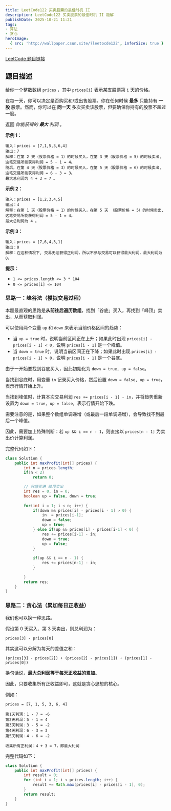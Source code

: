 ```yaml
---
title: LeetCode122 买卖股票的最佳时机 II
description: LeetCode122 买卖股票的最佳时机 II 题解
publishDate: 2025-10-21 11:21
tags:
- 算法
- 贪心
heroImage:
  { src: 'http://wallpaper.csun.site/?leetocde122', inferSize: true }
---
```


[LeetCode 题目链接](https://leetcode.cn/problems/best-time-to-buy-and-sell-stock-ii/)

## 题目描述

给你一个整数数组 `prices` ，其中 `prices[i]` 表示某支股票第 `i` 天的价格。

在每一天，你可以决定是否购买和/或出售股票。你在任何时候 **最多** 只能持有 **一股** 股票。然而，你可以在 **同一天** 多次买卖该股票，但要确保你持有的股票不超过一股。

返回 *你能获得的 **最大** 利润* 。

**示例 1：**

```
输入：prices = [7,1,5,3,6,4]
输出：7
解释：在第 2 天（股票价格 = 1）的时候买入，在第 3 天（股票价格 = 5）的时候卖出, 这笔交易所能获得利润 = 5 - 1 = 4。
随后，在第 4 天（股票价格 = 3）的时候买入，在第 5 天（股票价格 = 6）的时候卖出, 这笔交易所能获得利润 = 6 - 3 = 3。
最大总利润为 4 + 3 = 7 。
```

**示例 2：**

```
输入：prices = [1,2,3,4,5]
输出：4
解释：在第 1 天（股票价格 = 1）的时候买入，在第 5 天 （股票价格 = 5）的时候卖出, 这笔交易所能获得利润 = 5 - 1 = 4。
最大总利润为 4 。
```

**示例 3：**

```
输入：prices = [7,6,4,3,1]
输出：0
解释：在这种情况下, 交易无法获得正利润，所以不参与交易可以获得最大利润，最大利润为 0。
```

**提示：**

- `1 <= prices.length <= 3 * 104`
- `0 <= prices[i] <= 104`

### 思路一：峰谷法（模拟交易过程）

本题最直观的思路是**从前往后遍历数组**，找到「谷底」买入，再找到「峰顶」卖出，从而获取利润。

可以使用两个变量 `up` 和 `down` 来表示当前价格区间的趋势：

- 当 `up = true` 时，说明当前区间正在上升；如果此时出现 `prices[i] - prices[i - 1] < 0`，说明 `prices[i - 1]` 是一个峰值。
- 当 `down = true` 时，说明当前区间正在下降；如果此时出现 `prices[i] - prices[i - 1] > 0`，说明 `prices[i - 1]` 是一个谷底。

由于一开始要找到谷底买入，因此初始化为 `down = true, up = false`。

当找到谷底时，用变量 `in` 记录买入价格，然后设置 `down = false, up = true`，表示行情开始上升。

当找到峰值时，计算本次交易利润 `res += prices[i - 1] - in`，并将趋势重新设置为 `down = true, up = false`，表示行情开始下跌。

需要注意的是，如果整个数组单调递增（或最后一段单调递增），会导致找不到最后一个峰值。

因此，需要加上特殊判断：若 `up && i == n - 1`，则直接以 `prices[n - 1]` 为卖出价计算利润。

完整代码如下：

```java
class Solution {
    public int maxProfit(int[] prices) {
        int n = prices.length;
        if(n < 2)
            return 0;

        // 谷底买进 峰顶卖出
        int res = 0, in = 0;
        boolean up = false, down = true;
        
        for(int i = 1; i < n; i++) {
            if(down && prices[i] - prices[i - 1] > 0) {
                in  = prices[i-1];
                down = false;
                up = true;
            } else if(up && prices[i] - prices[i-1] < 0) {
                res += prices[i-1] - in;
                down = true;
                up = false;
            }
            
            if(up && i == n - 1) {
                res += prices[n-1] - in; 
            }
    
        }
        return res;
    }
}
```

### 思路二：贪心法（累加每日正收益）

我们也可以换一种思路。

假设第 0 天买入、第 3 天卖出，则总利润为：

```
prices[3] - prices[0]
```

其实这可以分解为每天的差值之和：

```
(prices[3] - prices[2]) + (prices[2] - prices[1]) + (prices[1] - prices[0])
```

换句话说，**最大总利润等于每天正收益的累加**。

因此，只要收集所有正收益即可，这就是贪心思想的核心。

例如：

```
prices = [7, 1, 5, 3, 6, 4]

第1天利润：1 - 7 = -6
第2天利润：5 - 1 = 4
第3天利润：3 - 5 = -2
第4天利润：6 - 3 = 3
第5天利润：4 - 6 = -2

收集所有正利润：4 + 3 = 7，即最大利润
```

完整代码如下：

```java
class Solution {
    public int maxProfit(int[] prices) {
        int result = 0;
        for (int i = 1; i < prices.length; i++) {
            result += Math.max(prices[i] - prices[i - 1], 0);
        }
        return result;
    }
}
```